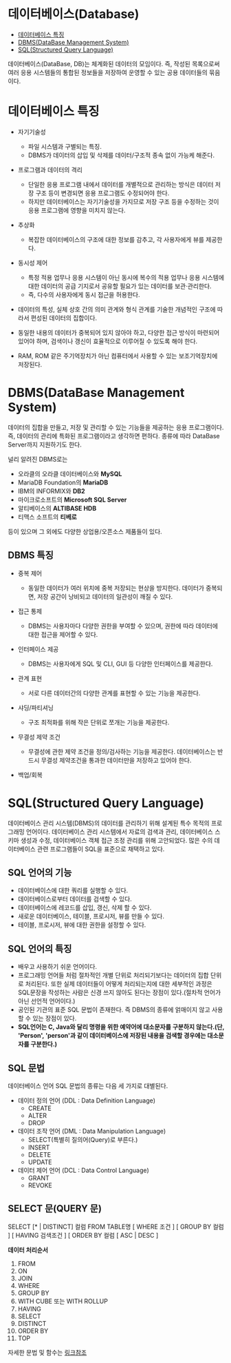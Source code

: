 
# 데이터베이스(Database)

* [데이터베이스 특징](#데이터베이스-특징)
* [DBMS(DataBase Management System)](#dbms(dataBase-management-system))
* [SQL(Structured Query Language)](#sql(structured-query-Language))

데이터베이스(DataBase, DB)는 체계화된 데이터의 모임이다. 즉, 작성된 목록으로써 여러 응용 시스템들의 통합된 정보들을 저장하여 운영할 수 있는 공용 데이터들의 묶음이다.


# 데이터베이스 특징

* 자기기술성
  - 파일 시스템과 구별되는 특징.
  - DBMS가 데이터의 삽입 및 삭제를 데이터/구조적 종속 없이 가능케 해준다.

* 프로그램과 데이터의 격리
  - 단일한 응용 프로그램 내에서 데이터를 개별적으로 관리하는 방식은 데이터 저장 구조 등이 변경되면 응용 프로그램도 수정되어야 한다.
  - 하지만 데이터베이스는 자기기술성을 가지므로 저장 구조 등을 수정하는 것이 응용 프로그램에 영향을 미치지 않는다.

* 추상화
  - 복잡한 데이터베이스의 구조에 대한 정보를 감추고, 각 사용자에게 뷰를 제공한다.

* 동시성 제어
  - 특정 적용 업무나 응용 시스템이 아닌 동시에 복수의 적용 업무나 응용 시스템에 대한 데이터의 공급 기지로서 공유할 필요가 있는 데이터를 보관·관리한다.
  - 즉, 다수의 사용자에게 동시 접근을 허용한다.

* 데이터의 특성, 실체 상호 간의 의미 관계와 형식 관계를 기술한 개념적인 구조에 따라서 편성된 데이터의 집합이다.

* 동일한 내용의 데이터가 중복되어 있지 않아야 하고, 다양한 접근 방식이 마련되어 있어야 하며, 검색이나 갱신이 효율적으로 이루어질 수 있도록 해야 한다.

* RAM, ROM 같은 주기억장치가 아닌 컴퓨터에서 사용할 수 있는 보조기억장치에 저장된다.

# DBMS(DataBase Management System)

데이터의 집합을 만들고, 저장 및 관리할 수 있는 기능들을 제공하는 응용 프로그램이다. 즉, 데이터의 관리에 특화된 프로그램이라고 생각하면 편하다. 종류에 따라 DataBase Server까지 지원하기도 한다.

널리 알려진 DBMS로는
* 오라클의 오라클 데이터베이스와 **MySQL**
* MariaDB Foundation의 **MariaDB**
* IBM의 INFORMIX와 **DB2**
* 마이크로소프트의 **Microsoft SQL Server**
* 알티베이스의 **ALTIBASE HDB**
* 티맥스 소프트의 **티베로**

등이 있으며 그 외에도 다양한 상업용/오픈소스 제품들이 있다.

## DBMS 특징

* 중복 제어
  - 동일한 데이터가 여러 위치에 중복 저장되는 현상을 방지한다. 데이터가 중복되면, 저장 공간이 낭비되고 데이터의 일관성이 깨질 수 있다.

* 접근 통제
  - DBMS는 사용자마다 다양한 권한을 부여할 수 있으며, 권한에 따라 데이터에 대한 접근을 제어할 수 있다.

* 인터페이스 제공
  - DBMS는 사용자에게 SQL 및 CLI, GUI 등 다양한 인터페이스를 제공한다.

* 관계 표현
  - 서로 다른 데이터간의 다양한 관계를 표현할 수 있는 기능을 제공한다.

* 샤딩/파티셔닝
  - 구조 최적화를 위해 작은 단위로 쪼개는 기능을 제공한다.

* 무결성 제약 조건
  - 무결성에 관한 제약 조건을 정의/검사하는 기능을 제공한다. 데이터베이스는 반드시 무결성 제약조건을 통과한 데이터만을 저장하고 있어야 한다.

* 백업/회복

# SQL(Structured Query Language)

데이터베이스 관리 시스템(DBMS)의 데이터를 관리하기 위해 설계된 특수 목적의 프로그래밍 언어이다. 데이터베이스 관리 시스템에서 자료의 검색과 관리, 데이터베이스 스키마 생성과 수정, 데이터베이스 객체 접근 조정 관리를 위해 고안되었다. 많은 수의 데이터베이스 관련 프로그램들이 SQL을 표준으로 채택하고 있다.

## SQL 언어의 기능

* 데이터베이스에 대한 쿼리를 실행할 수 있다.
* 데이터베이스로부터 데이터를 검색할 수 있다.
* 데이터베이스에 레코드를 삽입, 갱신, 삭제 할 수 있다.
* 새로운 데이터베이스, 테이블, 프로시저, 뷰를 만들 수 있다.
* 테이블, 프로시저, 뷰에 대한 권한을 설정할 수 있다.

## SQL 언어의 특징

* 배우고 사용하기 쉬운 언어이다.
* 프로그래밍 언어들 처럼 절차적인 개별 단위로 처리되기보다는 데이터의 집합 단위로 처리된다. 또한 실제 데이터들이 어떻게 처리되는지에 대한 세부적인 과정은 SQL문장을 작성하는 사람은 신경 쓰지 않아도 된다는 장점이 있다.(절차적 언어가 아닌 선언적 언어이다.)
* 공인된 기관의 표준 SQL 문법이 존재한다. 즉 DBMS의 종류에 얽매이지 않고 사용할 수 있는 장점이 있다.
* **SQL언어는 C, Java와 달리 명령을 위한 예약어에 대소문자를 구분하지 않는다.(단, 'Person', 'person'과 같이 데이터베이스에 저장된 내용을 검색할 경우에는 대소문자를 구분한다.)**

## SQL 문법

데이터베이스 언어 SQL 문법의 종류는 다음 세 가지로 대별된다.

* 데이터 정의 언어 (DDL : Data Definition Language)
  - CREATE
  - ALTER
  - DROP
* 데이터 조작 언어 (DML : Data Manipulation Language)
  - SELECT(특별히 질의어(Query)로 부른다.)
  - INSERT
  - DELETE
  - UPDATE
* 데이터 제어 언어 (DCL : Data Control Language)
  - GRANT
  - REVOKE

## SELECT 문(QUERY 문)

SELECT [* | DISTINCT] 컬럼
FROM TABLE명
[ WHERE 조건 ]
[ GROUP BY 컬럼 ]
[ HAVING 검색조건 ]
[ ORDER BY 컬럼 [ ASC | DESC ]

**데이터 처리순서**

1. FROM
2. ON
3. JOIN
4. WHERE
5. GROUP BY
6. WITH CUBE 또는 WITH ROLLUP
7. HAVING
8. SELECT
9. DISTINCT
10. ORDER BY
11. TOP

자세한 문법 및 함수는 [링크참조](http://www.evernote.com/l/AnRS5NqGm6NLXIEUtYFTlXz3DhbLMmH-QGE/)
